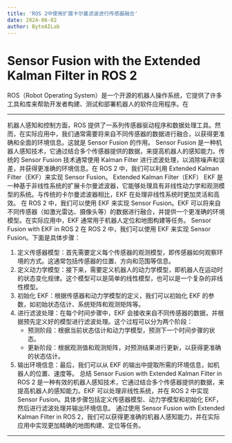 ```yaml
---
title: 'ROS 2中使用扩展卡尔曼滤波进行传感器融合'
date: 2024-06-02
author: ByteAILab
---
```


Sensor Fusion with the Extended Kalman Filter in ROS 2
=================================================
ROS（Robot Operating System）是一个开源的机器人操作系统，它提供了许多工具和库来帮助开发者构建、测试和部署机器人的软件应用程序。在

---
机器人感知和控制方面，ROS 提供了一系列传感器驱动程序和数据处理工具。然而，在实际应用中，我们通常需要将来自不同传感器的数据进行融合，以获得更准确和全面的环境信息。这就是 Sensor Fusion 的作用。
Sensor Fusion 是一种机器人感知技术，它通过结合多个传感器提供的数据，来提高机器人的感知能力。传统的 Sensor Fusion 技术通常使用 Kalman Filter 进行滤波处理，以消除噪声和误差，并获得更准确的环境信息。在 ROS 2 中，我们可以利用 Extended Kalman Filter（EKF）来实现 Sensor Fusion。
Extended Kalman Filter（EKF）
EKF 是一种基于非线性系统的扩展卡尔曼滤波器，它能够处理具有非线性动力学和观测模型的系统。与传统的卡尔曼滤波器相比，EKF 在处理非线性系统时更加灵活和高效。
在 ROS 2 中，我们可以使用 EKF 来实现 Sensor Fusion。EKF 可以将来自不同传感器（如激光雷达、摄像头等）的数据进行融合，并提供一个更准确的环境模型。在实际应用中，EKF 通常用于机器人定位和地图构建等任务。
Sensor Fusion with EKF in ROS 2
在 ROS 2 中，我们可以使用 EKF 来实现 Sensor Fusion。下面是具体步骤：
1. 定义传感器模型：首先需要定义每个传感器的观测模型，即传感器如何观察环境的方式。这通常包括传感器的位置、方向和范围等信息。
2. 定义动力学模型：接下来，需要定义机器人的动力学模型，即机器人在运动时的状态变化规律。这个模型可以是简单的线性模型，也可以是一个复杂的非线性模型。
3. 初始化 EKF：根据传感器和动力学模型的定义，我们可以初始化 EKF 的参数，如初始状态估计、系统矩阵和观测矩阵等。
4. 进行滤波处理：在每个时间步骤中，EKF 会接收来自不同传感器的数据，并根据预先定义好的模型进行滤波处理。这个过程可以分为两个阶段：
   - 预测阶段：根据当前状态估计和动力学模型，预测下一个时间步骤的状态。
   - 更新阶段：根据观测值和观测矩阵，对预测结果进行更新，以获得更准确的状态估计。
5. 输出环境信息：最后，我们可以从 EKF 的输出中提取所需的环境信息，如机器人的位置、速度等。
总结
Sensor Fusion with Extended Kalman Filter in ROS 2 是一种有效的机器人感知技术，它通过结合多个传感器提供的数据，来提高机器人的感知能力。EKF 可以处理非线性系统，并在 ROS 2 中实现 Sensor Fusion。具体步骤包括定义传感器模型、动力学模型和初始化 EKF，然后进行滤波处理并输出环境信息。
通过使用 Sensor Fusion with Extended Kalman Filter in ROS 2，我们可以获得更准确的机器人感知能力，并在实际应用中实现更加精确的地图构建、定位等任务。
---

